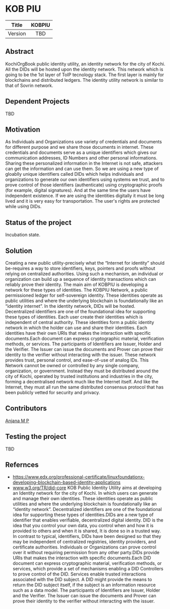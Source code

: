 # KOB PIU

| Title | KOBPIU |
| :---: | :---: |
| Version | TBD |

## Abstract

KochiOrgBook public identity utility, an identity network for the city of Kochi. All the DIDs will be hosted upon the identity network. This network which is going to be the 1st layer of ToIP tecnology stack. The first layer is mainly for blockchains and distributed ledgers. The identity utility network is similar to that of Sovrin network.

## Dependent Projects
TBD
## Motivation

As Individuals and Organizations use variety of credentials and documents for different purpose and we share those documents in internet. These credentials and documents serve as a unique identifiers which gives our communication addresses, ID Numbers and other personal informations. Sharing these personalized information in the Internet is not safe, attackers can get the information and can use them.  So we are using a new type of gloablly unique identifiers called DIDs which helps individuals and organizations to generate our own identifiers using systems we trust, and to prove control of those identifiers (authenticate) using cryptographic proofs (for example, digital signatures).
And at the same time the users have independent existence. If we are using the identities digitally it must be long lived and it is very easy for transportation. The user's rights are protected while using DIDs. 
## Status of the project

Incubation state.

## Solution
Creating a new public utility-precisely what the “Internet for identity” should be-requires a
way to store identifiers, keys, pointers and proofs without relying on centralized authorities.
Using such a mechanism, an individual or organization can build up a sequence of identity
transactions which can reliably prove their identity. The main aim of KOBPIU is developing a network for these types of identities. The KOBPIU Network, a public permissioned ledger for self-sovereign identity. These identities operate as public utilities and where the underlying blockchain is foundationally like an “identity internet”. In the identity network, DIDs will be hosted. Decentralized identifiers are one of the foundational idea for supporting these types of identities. Each user create their identities which is independent of central authority. These identities form a public identity network in which the holder can use and share their identities. Each identities have their own URIs that makes the interaction with specific documents.Each document can express cryptographic material, verification methods, or services. The  participants of Identifiers are Issuer, Holder and the Verifier. The Issuer can issue the documents and Prover can prove their identity to the verifier without interacting with the issuer. These network provides trust, personal control, and ease-of-use of analog IDs. This Network cannot be owned or controlled by any single company, organization, or government. Instead they must be distributed around the city of Kochi, operated by trusted institutions and industries in the city, forming a decentralised network much like the Internet itself. And like the Internet, they must all run the same distributed consensus protocol that has been publicly vetted for security and privacy.

## Contributors
[Anjana M P](https://github.com/Anjana-mp/KOBPIU/blob/master/Readme.md)

## Testing the project

TBD

## Refernces
*    https://www.edx.org/professional-certificate/linuxfoundationx-developing-blockchain-based-identity-applications
* www.w3.org/TR/did-core
KOB Public Identity Utility aims at developing an Identity network for the city of Kochi. In which users can generate and manage their own identities. These identities operate as public utilities and where the underlying blockchain is foundationally like an “identity network”. Decentralized identifiers are one of the foundational idea for supporting these types of identities.DIDs are a new type of identifier that enables verifiable, decentralized digital identity. DID is the idea that you control your own data, you control when and how it is provided to others and when it is shared, It is done so in a trusted way. In contrast to typical, identifiers, DIDs have been designed so that they may be independent of centralized registries, identity providers, and certificate authorities. Individuals or Organizations can prove control over it without requiring permission from any other party.DIDs provide URIs that makes the interaction with specific documents.Each DID document can express cryptographic material, verification methods, or services, which provide a set of mechanisms enabling a DID Controllers to prove control of the DID. Services enable trusted interactions associated with the DID subject. A DID might provide the means to return the DID subject itself, if the subject is an information resource such as a data model. The  participants of Identifiers are Issuer, Holder and the Verifier. The Issuer can issue the documents and Prover can prove their identity to the verifier without interacting with the issuer. 